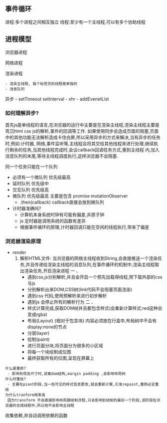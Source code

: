 ## 事件循环

进程:多个进程之间相互独立
线程:至少有一个主线程,可以有多个协助线程

## 进程模型

 浏览器进程

 网络进程

 渲染进程 
    
    - 渲染主线程, 每个标签页的线程是单独的
    - 消息队列


 异步
    - setTimeout setInterval
    - xhr
    - addEvenetList
### 如何理解异步?
   
   首先js是单线程的语言,在浏览器的运行中主要是在渲染主线程,渲染主线程主要是弯沉html css js的解析,事件的回调等工作.
   如果使用同步会造成页面的阻塞,页面中的其他功能无法解析造成卡住白屏,所以采用异步的方式来解决,当有异步的任务时,例如:计时器,
   网络,事件监听等,主线程会将其交给其他线程来进行处理,继续执行剩余的任务,当其他线程完成时,会议callback回调任务方式,塞到主线程
   内,加入消息队列的末尾,等待主线程调度执行,这样浏览器不会阻塞.


同一个任务只能在一个队列
* 必须有一个微队列 优先级最高 
* 延时队列 优先级中
* 交互队列 优先级高
* 微队列 优先级最高 主要是包含 promise mutationObserver
   * .then(callback) callback直接会放到微队列
* 计时器准确吗?
   * 计算机本身系统时钟有可能有偏差,非原子钟
   * js 定时器是调用系统的函数有差异
   * 根据事件循环的原理,计时器回调只能在空闲的线程执行,带来了偏差



### 浏览器渲染原理

   - render
      1. 解析HTML文件: 当浏览器的网络主线程收到String,会直接推送一个渲染任务,并且传递给渲染主线程的消息队列,在事件循环的机制中,渲染主线程取出渲染任务,开启渲染进程
         一 、
         - 遇到css,js分别解析,并且会开启一个预先加载得线程,预下载外部的css与js
         * 分别解析出来DOM,CSS树(link代码不会阻塞页面渲染)
         - 遇到css 代码,使用预解析来进行初步解析
         * 遇到js 会停止所有的解析行为
         二 、
         - 样式计算完成,获取DOM树并且都包含样式(会重新计算样式:red这种会变成rgba)
         - 布局(Layout)  {相对于包含块} 内容必须放在行盒中,布局树中不会有display:none的节点
         - 分层(layer) 
         - 绘制(paint)
         - 进行页面分块,将页面分为很多的小区域
         - 将每一个块绘制成位图
         - 最终获取所有的位图,呈现在屏幕上

    什么是重排?
     - 影响布局及尺寸时,该案dom结构,margin padding ,会影响布局树
    什么时重绘?
     - 主要在piant阶段,当一些可见的样式信息更改,就会重新计算,引发repaint,重排必定重绘
    为什么tranform效率高
     因为transform 不会直接影响布局跟绘制流程,只会影响到绘制的最后一个阶段,该阶段在浏览器的合成线程中,所以他不会影响主线程



  收集依赖,并自动调用依赖的函数
  


